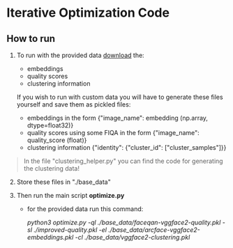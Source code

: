 # Iterative Optimization Code

## __How to run__

1. To run with the provided data [download](https://drive.google.com/drive/folders/1CaGBEdLhVGDygo5mfhdSRltkxHBBN6K9?usp=sharing) the:
    - embeddings 
    - quality scores
    - clustering information

    If you wish to run with custom data you will have to generate these files yourself and save them as pickled files:

    - embeddings in the form {"image_name": embedding (np.array, dtype=float32)}
    - quality scores using some FIQA in the form {"image_name": quality_score (float)}
    - clustering information {"identity": {"cluster_id": ["cluster_samples"]}}

> In the file "clustering_helper.py" you can find the code for generating the clustering data!

2. Store these files in "./base_data"

3. Then run the main script __optimize.py__
    - for the provided data run this command:
        
        _python3 optimize.py -ql ./base_data/faceqan-vggface2-quality.pkl -sl ./improved-quality.pkl -el ./base_data/arcface-vggface2-embeddings.pkl -cl ./base_data/vggface2-clustering.pkl_



